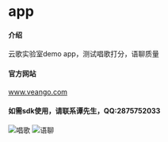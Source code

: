 # app

#### 介绍

云歌实验室demo app，测试唱歌打分，语聊质量


#### 官方网站

www.veango.com

#### 如需sdk使用，请联系谭先生，QQ:2875752033


![唱歌](https://gitee.com/Mt_Tan/app/blob/master/features-mock-back_temp.png "唱歌")
![语聊](https://gitee.com/Mt_Tan/app/blob/master/features-mock-front_temp.png "语聊")